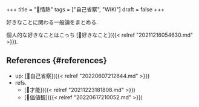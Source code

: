 +++
title = "📝情熱"
tags = ["自己省察", "WIKI"]
draft = false
+++

好きなことに関わる一般論をまとめる.

個人的な好きなことはこっち [🦊好きなこと]({{< relref "20211216054630.md" >}}).


## References {#references}

-   up: [📝自己省察]({{< relref "20220607212644.md" >}})
-   refs.
    -   [📝才能]({{< relref "20211223181808.md" >}})
    -   [📝価値観]({{< relref "20220617210052.md" >}})
